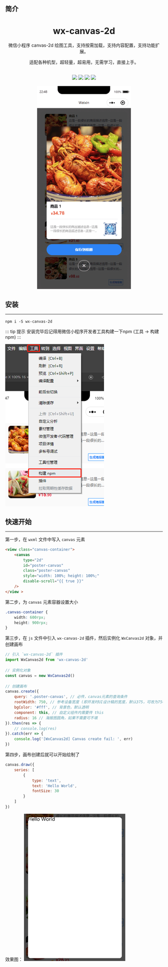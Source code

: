 ## 简介

<div align="center">
    <h1>wx-canvas-2d</h1>
    <p>微信小程序 canvas-2d 绘图工具，支持按需加载，支持内容配置，支持功能扩展。</p>
    <p>适配各种机型，超轻量，超易用，无需学习，直接上手。</p>
</div>
<br />
<div align="center">
    <img src="https://img.shields.io/github/issues/kiccer/wx-canvas-2d" />
    <img src="https://img.shields.io/github/forks/kiccer/wx-canvas-2d" />
    <img src="https://img.shields.io/github/stars/kiccer/wx-canvas-2d" />
    <img src="https://img.shields.io/github/license/kiccer/wx-canvas-2d" />
</div>
<br />

<div align="center">
    <img src="../miniprogram/img/demo/1.png" width="300" />
</div>

## 安装

*****
```shell
npm i -S wx-canvas-2d
```

::: tip 提示
安装完毕后记得用微信小程序开发者工具构建一下npm (工具 -> 构建 npm)
:::

![](./images/screenshot_1605664111241.png)

## 快速开始

*****

第一步，在 `wxml` 文件中写入 `canvas` 元素

```html
<view class="canvas-container">
    <canvas
        type="2d"
        id="poster-canvas"
        class="poster-canvas"
        style="width: 100%; height: 100%;"
        disable-scroll="{{ true }}"
    />
</view >
```

第二步，为 `canvas` 元素容器设置大小
```css
.canvas-container {
    width: 600rpx;
    height: 900rpx;
}
```

第三步，在 `js` 文件中引入 `wx-canvas-2d` 插件，然后实例化 `WxCanvas2d` 对象，并创建画布

```js
// 引入 `wx-canvas-2d` 插件
import WxCanvas2d from 'wx-canvas-2d'

// 实例化对象
const canvas = new WxCanvas2d()

// 创建画布
canvas.create({
    query: '.poster-canvas', // 必传，canvas元素的查询条件
    rootWidth: 750, // 参考设备宽度 (即开发时UI设计稿的宽度，默认375，可改为750)
    bgColor: '#fff', // 背景色，默认透明
    component: this, // 自定义组件内需要传 this
    radius: 16 // 海报图圆角，如果不需要可不填
}).then(res => {
    // console.log(res)
}).catch(err => {
    console.log('[WxCanvas2d] Canvas create fail: ', err)
})
```

第四步，画布创建后就可以开始绘制了

```js
canvas.draw({
    series: [
        {
            type: 'text',
            text: 'Hello World',
            fontSize: 30
        }
    ]
})
```

效果图：
![](./images/screenshot_1605684220495.png)
